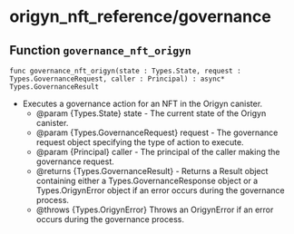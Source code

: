 # origyn_nft_reference/governance

## Function `governance_nft_origyn`
``` motoko no-repl
func governance_nft_origyn(state : Types.State, request : Types.GovernanceRequest, caller : Principal) : async* Types.GovernanceResult
```

* Executes a governance action for an NFT in the Origyn canister.
  * @param {Types.State} state - The current state of the Origyn canister.
  * @param {Types.GovernanceRequest} request - The governance request object specifying the type of action to execute.
  * @param {Principal} caller - The principal of the caller making the governance request.
  * @returns {Types.GovernanceResult} - Returns a Result object containing either a Types.GovernanceResponse object or a Types.OrigynError object if an error occurs during the governance process.
  * @throws {Types.OrigynError} Throws an OrigynError if an error occurs during the governance process.
